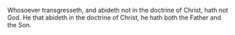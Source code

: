 Whosoever transgresseth, and abideth not in the doctrine of Christ, hath not God. He that abideth in the doctrine of Christ, he hath both the Father and the Son.
